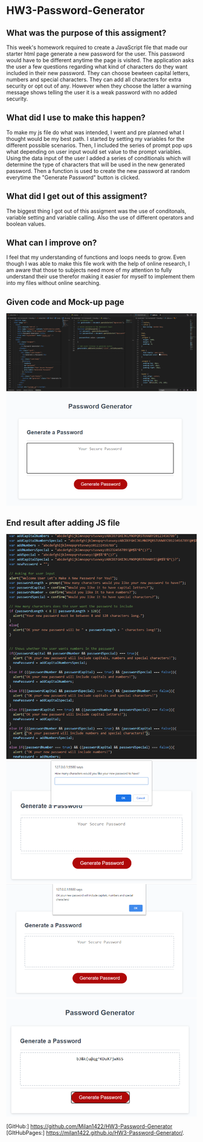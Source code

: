 # HW3-Password-Generator

## What was the purpose of this assigment?

This week's homework required to create a JavaScript file that made our starter html page generate a new password for the user. This password would have to be different anytime the page is visited. The application asks the user a few questions regarding what kind of characters do they want included in their new password. They can choose bewteen capital letters, numbers and special characters. They can add all characters for extra security or opt out of any. However when they choose the latter a warning message shows telling the user it is a weak password with no added security.

## What did I use to make this happen?

To make my js file do what was intended, I went and pre planned what I thought would be my best path. I started by setting my variables for the different possible scenarios. Then, I included the series of prompt pop ups what depending on user input would set value to the prompt variables. Using the data input of the user I added a series of conditionals which will determine the type of characters that will be used in the new generated password. Then a function is used to create the new password at random everytime the "Generate Password" button is clicked.

## What did I get out of this assigment?

The biggest thing I got out of this assigment was the use of conditonals, variable setting and variable calling. Also the use of different operators and boolean values.

## What can I improve on?

I feel that my understanding of functions and loops needs to grow. Even though I was able to make this file work with the help of online research, I am aware that those to subjects need more of my attention to fully understand their use therefor making it easier for myself to implement them into my files without online searching.

## Given code and Mock-up page

![Given starter html code](Assets/startercode.png)
![Mock-up Page](Assets/starterpage.png)

## End result after adding JS file

![End result code](Assets/endcode.png)
![End prompts page](Assets/endprompt.png)
![Validation after prompts](Assets/validationpage.png)
![Generaded new password](Assets/passwordresult.png)

[GitHub:] https://github.com/Milan1422/HW3-Password-Generator
[GItHubPages:] https://milan1422.github.io/HW3-Password-Generator/.

